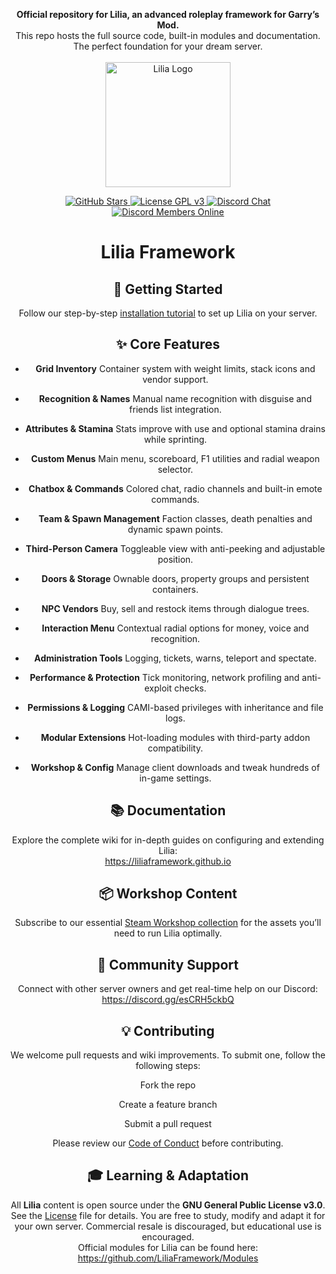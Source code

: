 <p align="center">
  <strong>Official repository for Lilia, an advanced roleplay framework for Garry’s Mod.</strong><br/>
  This repo hosts the full source code, built-in modules and documentation.<br/>
  The perfect foundation for your dream server.<br/><br/>
  <img src="https://github.com/LiliaFramework/Lilia/blob/main/logo.png?raw=true" alt="Lilia Logo" width="200" />
</p>

<p align="center">
  <a href="https://github.com/LiliaFramework/Lilia/stargazers">
    <img src="https://img.shields.io/github/stars/LiliaFramework/Lilia?style=social" alt="GitHub Stars" />
  </a>
  <a href="https://www.gnu.org/licenses/gpl-3.0">
    <img src="https://img.shields.io/badge/License-GPLv3-blue.svg" alt="License GPL v3" />
  </a>
  <a href="https://discord.gg/esCRH5ckbQ">
    <img src="https://img.shields.io/badge/Discord-Join%20Chat-blue?logo=discord&logoColor=white" alt="Discord Chat" />
  </a>
  <a href="https://discord.gg/esCRH5ckbQ">
    <img
      src="https://img.shields.io/badge/dynamic/json?url=https://discord.com/api/guilds/1094398664434274454/widget.json&label=Online&query=$.presence_count&logo=discord&logoColor=white&color=7289DA&style=social"
      alt="Discord Members Online"
    />
  </a>
</p>

<h1 align="center">Lilia Framework</h1>

<h2 align="center">🚀 Getting Started</h2>

<p align="center">
  Follow our step-by-step <a href="https://liliaframework.github.io/installation/">installation tutorial</a> to set up Lilia on your server.
</p>

<h2 align="center">✨ Core Features</h2>

<div align="center">

* **Grid Inventory**
  Container system with weight limits, stack icons and vendor support.

* **Recognition & Names**
  Manual name recognition with disguise and friends list integration.

* **Attributes & Stamina**
  Stats improve with use and optional stamina drains while sprinting.

* **Custom Menus**
  Main menu, scoreboard, F1 utilities and radial weapon selector.

* **Chatbox & Commands**
  Colored chat, radio channels and built-in emote commands.

* **Team & Spawn Management**
  Faction classes, death penalties and dynamic spawn points.

* **Third-Person Camera**
  Toggleable view with anti-peeking and adjustable position.

* **Doors & Storage**
  Ownable doors, property groups and persistent containers.

* **NPC Vendors**
  Buy, sell and restock items through dialogue trees.

* **Interaction Menu**
  Contextual radial options for money, voice and recognition.

* **Administration Tools**
  Logging, tickets, warns, teleport and spectate.

* **Performance & Protection**
  Tick monitoring, network profiling and anti-exploit checks.

* **Permissions & Logging**
  CAMI-based privileges with inheritance and file logs.

* **Modular Extensions**
  Hot-loading modules with third-party addon compatibility.

* **Workshop & Config**
  Manage client downloads and tweak hundreds of in-game settings.

</div>

<h2 align="center">📚 Documentation</h2>

<p align="center">
  Explore the complete wiki for in-depth guides on configuring and extending Lilia:<br/>
  <a href="https://liliaframework.github.io">https://liliaframework.github.io</a>
</p>

<h2 align="center">📦 Workshop Content</h2>

<p align="center">
  Subscribe to our essential <a href="https://steamcommunity.com/sharedfiles/filedetails/?id=2959728255">Steam Workshop collection</a> for the assets you’ll need to run Lilia optimally.
</p>

<h2 align="center">💬 Community Support</h2>

<p align="center">
  Connect with other server owners and get real-time help on our Discord:<br/>
  <a href="https://discord.gg/esCRH5ckbQ">https://discord.gg/esCRH5ckbQ</a>
</p>

<h2 align="center">💡 Contributing</h2>

<p align="center">
  We welcome pull requests and wiki improvements. To submit one, follow the following steps:
</p>

<div align="center">

  Fork the repo  

  Create a feature branch  

  Submit a pull request  

</div>

<p align="center">
  Please review our <a href="./Code_Of_Conduct.md">Code of Conduct</a> before contributing.
</p>

<h2 align="center">🎓 Learning & Adaptation</h2>

<p align="center">
  All <strong>Lilia</strong> content is open source under the <strong>GNU General Public License v3.0</strong>. See the <a href="./License">License</a> file for details. You are free to study, modify and adapt it for your own server. Commercial resale is discouraged, but educational use is encouraged.<br/>
  Official modules for Lilia can be found here:<br/>
  <a href="https://github.com/LiliaFramework/Modules">https://github.com/LiliaFramework/Modules</a>
</p>
